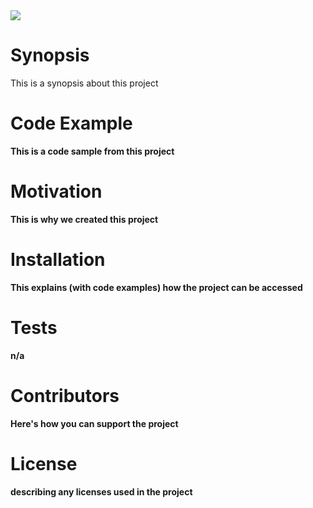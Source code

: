 <img src="/essential_logo.psd">

<h1>Synopsis</h1>
<p>This is a synopsis about this project</p><b>

<h1>Code Example</h1>
<p>This is a code sample from this project</p><b>

<h1>Motivation</h1>
<p>This is why we created this project</p><b>

<h1>Installation</h1>
<p>This explains (with code examples) how the project can be accessed</p><b>

<h1>Tests</h1>
<p>n/a</p><b>

<h1>Contributors</h1>
<p>Here's how you can support the project</p><b>

<h1>License</h1>
<p>describing any licenses used in the project</p>


